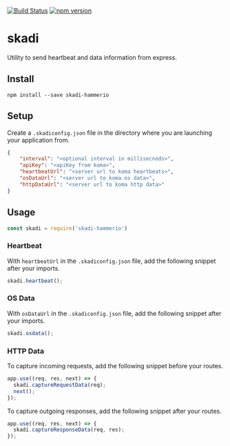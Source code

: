 [![Build Status](https://travis-ci.org/hammer-io/skadi.svg?branch=master)](https://travis-ci.org/hammer-io/skadi)
[![npm version](https://badge.fury.io/js/skadi-hammerio.svg)](https://badge.fury.io/js/skadi-hammerio)

# skadi
Utility to send heartbeat and data information from express. 

## Install
`npm install --save skadi-hammerio`

## Setup
Create a `.skadiconfig.json` file in the directory where you are launching your application 
from. 
```json
{
    "interval": "<optional interval in millisecnods>",
    "apiKey": "<apiKey from koma>",
    "heartbeatUrl": "<server url to koma heartbeats>",
    "osDataUrl": "<server url to koma os data>",
    "httpDataUrl": "<server url to koma http data>"
}
```

## Usage
```javascript
const skadi = require('skadi-hammerio')
```

### Heartbeat
With `heartbeatUrl` in the `.skadiconfig.json` file, add the following snippet after your imports.
```javascript
skadi.heartbeat();
```

### OS Data
With `osDataUrl` in the `.skadiconfig.json` file, add the following snippet after your imports.
```javascript
skadi.osdata();
```
### HTTP Data
To capture incoming requests, add the following snippet before your routes.
```javascript
app.use((req, res, next) => {
  skadi.captureRequestData(req);
  next();
});

```

To capture outgoing responses, add the following snippet after your routes.
```javascript
app.use((req, res, next) => {
  skadi.captureResponseData(req, res);
});
```
